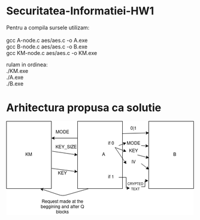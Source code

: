 # Securitatea-Informatiei-HW1
Pentru a compila sursele utilizam:<br/>
<br/>
gcc A-node.c aes/aes.c -o A.exe<br/>
gcc B-node.c aes/aes.c -o B.exe<br/>
gcc KM-node.c aes/aes.c -o KM.exe<br/>

rulam in ordinea:<br/>
./KM.exe<br/>
./A.exe<br/>
./B.exe<br/>

# Arhitectura propusa ca solutie
![Arhitecture Diagram](https://github.com/Vladcorjuc/Securitatea-Informatiei-HW1/blob/main/arhitecture.png)
